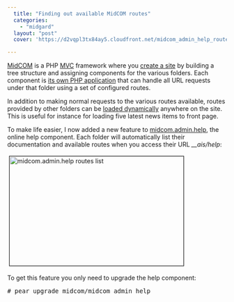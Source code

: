 ```yaml
---
  title: "Finding out available MidCOM routes"
  categories: 
    - "midgard"
  layout: "post"
  cover: 'https://d2vqpl3tx84ay5.cloudfront.net/midcom_admin_help_routes-tm.jpg'

---
```

<p>
<a href="http://www.midgard-project.org/documentation/midcom">MidCOM</a> is a PHP <a href="http://en.wikipedia.org/wiki/Model-view-controller">MVC</a> framework where you <a href="http://www.midgard-project.org/documentation/howto-midcom/">create a site</a> by building a tree structure and assigning components for the various folders. Each component is <a href="http://bergie.iki.fi/blog/midcom_3_at_a_glance/">its own PHP application</a> that can handle all URL requests under that folder using a set of configured routes.
</p><p>
In addition to making normal requests to the various routes available, routes provided by other folders can be <a href="http://www.midgard-project.org/documentation/midcom-method-dynamic_load/">loaded dynamically</a> anywhere on the site. This is useful for instance for loading five latest news items to front page.
</p><p>
To make life easier, I now added a new feature to <a href="http://pear.midcom-project.org/index.php?package=midcom_admin_help&amp;release=1.2.0&amp;downloads">midcom.admin.help</a>, the online help component. Each folder will automatically list their documentation and available routes when you access their URL <em>__ais/help</em>:
</p><p>
<a href="https://d2vqpl3tx84ay5.cloudfront.net/midcom_admin_help_routes.png"><img src="https://d2vqpl3tx84ay5.cloudfront.net/midcom_admin_help_routes-tm.jpg" height="251" width="400" border="1" hspace="4" vspace="4" alt="midcom.admin.help routes list" title="midcom.admin.help routes list" /></a>
</p><p>
To get this feature you only need to upgrade the help component:
</p><pre>
# pear upgrade midcom/midcom_admin_help
</pre>
